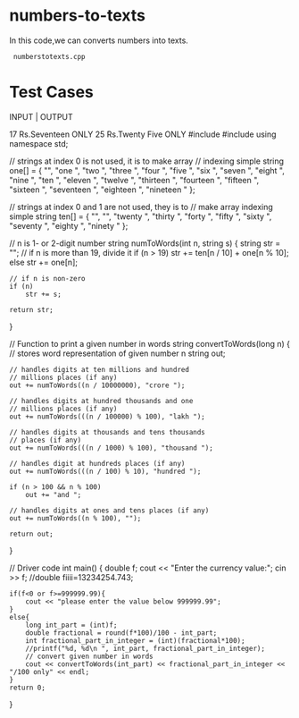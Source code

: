 # numbers-to-texts
In this code,we can converts numbers into texts.

```
 numberstotexts.cpp
```
# Test Cases

INPUT | OUTPUT 

  17  Rs.Seventeen ONLY 
  25  Rs.Twenty Five ONLY 
#include <iostream> 
#include <cmath>
using namespace std; 

// strings at index 0 is not used, it is to make array 
// indexing simple 
string one[] = { "", "one ", "two ", "three ", "four ", 
				"five ", "six ", "seven ", "eight ", 
				"nine ", "ten ", "eleven ", "twelve ", 
				"thirteen ", "fourteen ", "fifteen ", 
				"sixteen ", "seventeen ", "eighteen ", 
				"nineteen " }; 

// strings at index 0 and 1 are not used, they is to 
// make array indexing simple 
string ten[] = { "", "", "twenty ", "thirty ", "forty ", 
				"fifty ", "sixty ", "seventy ", "eighty ", 
				"ninety " }; 

// n is 1- or 2-digit number 
string numToWords(int n, string s) 
{ 
	string str = ""; 
	// if n is more than 19, divide it 
	if (n > 19) 
		str += ten[n / 10] + one[n % 10]; 
	else
		str += one[n]; 

	// if n is non-zero 
	if (n) 
		str += s; 

	return str; 
} 

// Function to print a given number in words 
string convertToWords(long n) 
{ 
	// stores word representation of given number n 
	string out; 

	// handles digits at ten millions and hundred 
	// millions places (if any) 
	out += numToWords((n / 10000000), "crore "); 

	// handles digits at hundred thousands and one 
	// millions places (if any) 
	out += numToWords(((n / 100000) % 100), "lakh "); 

	// handles digits at thousands and tens thousands 
	// places (if any) 
	out += numToWords(((n / 1000) % 100), "thousand "); 

	// handles digit at hundreds places (if any) 
	out += numToWords(((n / 100) % 10), "hundred "); 

	if (n > 100 && n % 100) 
		out += "and "; 

	// handles digits at ones and tens places (if any) 
	out += numToWords((n % 100), ""); 

	return out; 
} 

// Driver code 
int main() 
{ 
    double f;
	cout << "Enter the currency value:";
	cin >> f;
	//double fiiii=13234254.743;
    
    if(f<0 or f>=999999.99){
        cout << "please enter the value below 999999.99";
    }
    else{
	    long int_part = (int)f;
	    double fractional = round(f*100)/100 - int_part;
	    int fractional_part_in_integer = (int)(fractional*100);
	    //printf("%d, %d\n ", int_part, fractional_part_in_integer);
	    // convert given number in words 
	    cout << convertToWords(int_part) << fractional_part_in_integer << "/100 only" << endl; 
    }
	return 0; 
} 
